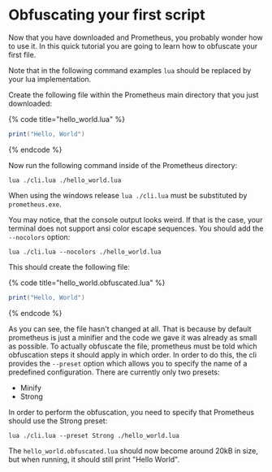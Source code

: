 # Obfuscating your first script

Now that you have downloaded and Prometheus, you probably wonder how to use it. In this quick tutorial you are going to learn how to obfuscate your first file.

Note that in the following command examples `lua` should be replaced by your lua implementation.

Create the following file within the Prometheus main directory that you just downloaded:

{% code title="hello_world.lua" %}
```lua
print("Hello, World")
```
{% endcode %}

Now run the following command inside of the Prometheus directory:

```batch
lua ./cli.lua ./hello_world.lua
```

When using the windows release `lua ./cli.lua` must be substituted by `prometheus.exe`.

You may notice, that the console output looks weird. If that is the case, your terminal does not support ansi color escape sequences. You should add the `--nocolors` option:

```batch
lua ./cli.lua --nocolors ./hello_world.lua
```

This should create the following file:

{% code title="hello_world.obfuscated.lua" %}
```lua
print("Hello, World")
```
{% endcode %}

As you can see, the file hasn't changed at all. That is because by default prometheus is just a minifier and the code we gave it was already as small as possible. To actually obfuscate the file, prometheus must be told which obfuscation steps it should apply in which order. In order to do this, the cli provides the `--preset` option which allows you to specify the name of a predefined configuration. There are currently only two presets:

* Minify
* Strong

In order to perform the obfuscation, you need to specify that Prometheus should use the Strong preset:

```batch
lua ./cli.lua --preset Strong ./hello_world.lua
```

The `hello_world.obfuscated.lua` should now become around 20kB in size, but when running, it should still print "Hello World".
